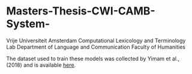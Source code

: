 # Masters-Thesis-CWI-CAMB-System-
Vrije Universiteit Amsterdam Computational Lexicology and Terminology Lab Department of Language and Communication Faculty of Humanities


The dataset used to train these models was collected by Yimam et al., (2018) and is available [here](https://www.inf.uni-hamburg.de/en/inst/ab/lt/resources/data/complex-word-identification-dataset.html).



